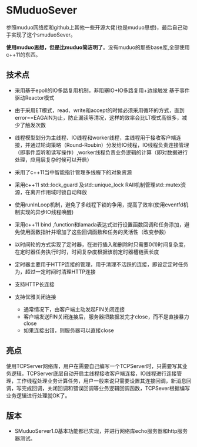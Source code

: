 # SMuduoSever

参照muduo网络库和github上其他一些开源大佬(也是muduo思想)，最后自己动手实现了这个smuduoSever。

**使用muduo思想，但是比muduo简洁明了**。没有muduo的那些base库,全部使用c++11的东西。



## 技术点

- 采用基于epoll的IO多路复用机制，非阻塞IO+IO多路复用+边缘触发  基于事件驱动Reactor模式
- 由于采用ET模式，read、write和accept的时候必须采用循环的方式，直到error==EAGAIN为止，防止漏读等清况，这样的效率会比LT模式高很多，减少了触发次数
- 线程模型划分为主线程、IO线程和worker线程，主线程用于接收客户端连接，并通过轮询策略（Round-Roubin）分发给IO线程，IO线程负责连接管理（即事件监听和读写操作）,worker线程负责业务逻辑的计算（即对数据进行处理，应用层复杂时候可以开启）
- 采用了c++11当中智能指针管理多线程下的对象资源
- 采用c++11 std::lock_guard 及std::unique_lock RAII机制管理std::mutex资源，在离开作用域时锁自动释放
- 使用runInLoop机制，避免了多线程下锁的争用，提高了效率(使用eventfd机制实现的异步IO线程唤醒)
- 采用c++11 bind ,function和lamada表达式进行设置函数回调和任务添加，避免使用函数指针并增加了这些回调函数和任务的灵活性（改变参数)
- 以时间轮的方式实现了定时器，在进行插入和删除时只需要0(1)时间复杂度，在定时器任务执行时时，时间复杂度根据该前定时器槽链表长度
- 定时器主要用于HTTP连接的管理，用于清理不活跃的连接，即设定定时任务为，超过一定时间时清理HTTP连接
- 支持HTTP长连接
- 支持优雅关闭连接

  - 通常情况下，由客户端主动发起FIN关闭连接
  - 客户端发送FIN关闭连接后，服务器把数据发完才close，而不是直接暴力close
  - 如果连接出错，则服务器可以直接close

## 亮点

使用TCPServer网络库，用户在需要自己编写一个TCPServer时，只需要写其业务逻辑，TCPServer底层自动开启主线程接收客户端连接，IO线程进行连接管理，工作线程处理业务计算任务，用户一般来说只需要设置其连接回调，新消息回调，写完成回调，关闭回调和错误回调等业务逻辑回调函数，TCPSever根据编写业务逻辑进行处理就OK了。

## 版本

- SMuduoServer1.0基本功能都已实现，并进行网络库echo服务器和http服务器测试。
